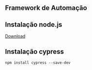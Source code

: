 ## Framework de Automação


## Instalação node.js

[Download](https://nodejs.org/pt/download/package-manager)


## Instalação cypress 

```
npm install cypress --save-dev
```